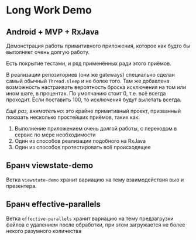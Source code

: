 # Long Work Demo
## Android + MVP + RxJava

Демонстрация работы примитивного приложения, которое как будто бы выполняет очень
долгую работу.

Есть покрытие тестами, и ряд применённых ради этого приёмов.

В реализации репозиториев (они же gateways) специально сделан самый обычный ```Thread.sleep``` и 
не более того. Там же добавлена возможность настраивать вероятность броска исключения на том или
ином шаге, в процентах. По умолчанию стоит 0, т.е. всё всегда проходит. Если поставить 100, то
исключения будут вылетать всегда.

*Ещё раз, внимательно*: это крайне примитивный проект, призванный показать несколько
простейших приёмов, таких как:

1. Выполнение приложением очень долгой работы, с переходом в сервис по мере необходимости
2. Один из способов реализации подобного на RxJava
3. Один из способов протестировать всё происходящее

## Бранч viewstate-demo

Ветка ```viewstate-demo``` хранит вариацию на тему взаимодействия вью и презентера.

## Бранч effective-parallels

Ветка ```effective-parallels``` хранит вариацию на тему предзагрузки файлов с удалением после обработки, при этом загружается не более некого разумного количества
